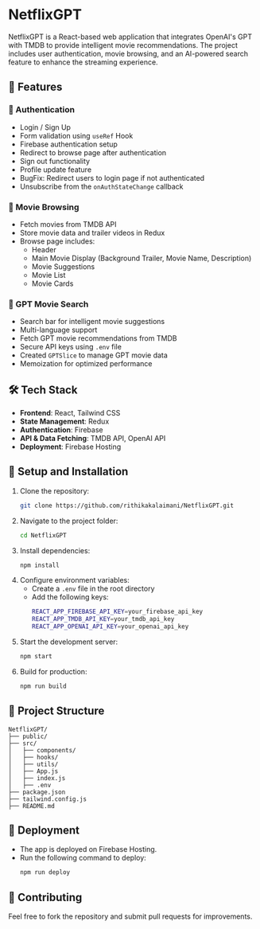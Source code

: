# NetflixGPT

NetflixGPT is a React-based web application that integrates OpenAI's GPT with TMDB to provide intelligent movie recommendations. The project includes user authentication, movie browsing, and an AI-powered search feature to enhance the streaming experience.


## 🚀 Features

### 🔐 Authentication

- Login / Sign Up
- Form validation using `useRef` Hook
- Firebase authentication setup
- Redirect to browse page after authentication
- Sign out functionality
- Profile update feature
- BugFix: Redirect users to login page if not authenticated
- Unsubscribe from the `onAuthStateChange` callback

### 🎥 Movie Browsing

- Fetch movies from TMDB API
- Store movie data and trailer videos in Redux
- Browse page includes:
  - Header
  - Main Movie Display (Background Trailer, Movie Name, Description)
  - Movie Suggestions
  - Movie List
  - Movie Cards

### 🤖 GPT Movie Search

- Search bar for intelligent movie suggestions
- Multi-language support
- Fetch GPT movie recommendations from TMDB
- Secure API keys using `.env` file
- Created `GPTSlice` to manage GPT movie data
- Memoization for optimized performance

## 🛠 Tech Stack

- **Frontend**: React, Tailwind CSS
- **State Management**: Redux
- **Authentication**: Firebase
- **API & Data Fetching**: TMDB API, OpenAI API
- **Deployment**: Firebase Hosting

## 📌 Setup and Installation

1. Clone the repository:
   ```sh
   git clone https://github.com/rithikakalaimani/NetflixGPT.git
   ```
2. Navigate to the project folder:
   ```sh
   cd NetflixGPT
   ```
3. Install dependencies:
   ```sh
   npm install
   ```
4. Configure environment variables:
   - Create a `.env` file in the root directory
   - Add the following keys:
     ```sh
     REACT_APP_FIREBASE_API_KEY=your_firebase_api_key
     REACT_APP_TMDB_API_KEY=your_tmdb_api_key
     REACT_APP_OPENAI_API_KEY=your_openai_api_key
     ```
5. Start the development server:
   ```sh
   npm start
   ```
6. Build for production:
   ```sh
   npm run build
   ```

## 📂 Project Structure

```
NetflixGPT/
├── public/
├── src/
│   ├── components/
│   ├── hooks/
│   ├── utils/
│   ├── App.js
│   ├── index.js
│   ├── .env
├── package.json
├── tailwind.config.js
├── README.md
```

## 🚀 Deployment

- The app is deployed on Firebase Hosting.
- Run the following command to deploy:
  ```sh
  npm run deploy
  ```

## 🤝 Contributing

Feel free to fork the repository and submit pull requests for improvements.



